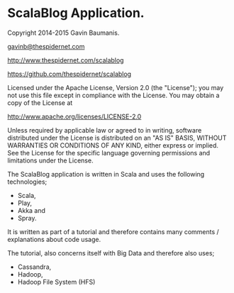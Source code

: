 # ScalaBlog Application.
Copyright 2014-2015 Gavin Baumanis.

gavinb@thespidernet.com

http://www.thespidernet.com/scalablog

https://github.com/thespidernet/scalablog



Licensed under the Apache License, Version 2.0 (the "License");
you may not use this file except in compliance with the License.
You may obtain a copy of the License at


  http://www.apache.org/licenses/LICENSE-2.0


Unless required by applicable law or agreed to in writing, software
distributed under the License is distributed on an "AS IS" BASIS,
WITHOUT WARRANTIES OR CONDITIONS OF ANY KIND, either express or implied.
See the License for the specific language governing permissions and
limitations under the License.


The ScalaBlog application is written in Scala and uses the following technologies;
* Scala, 
* Play, 
* Akka and 
* Spray.


It is written as part of a tutorial and therefore contains many comments / explanations about code usage.


The tutorial, also concerns itself with Big Data and therefore also uses;
* Cassandra, 
* Hadoop, 
* Hadoop File System (HFS)
